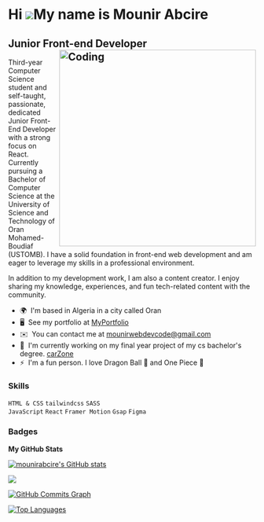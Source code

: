 Hi ![](https://user-images.githubusercontent.com/18350557/176309783-0785949b-9127-417c-8b55-ab5a4333674e.gif)My name is Mounir Abcire
=====================================================================================================================================

Junior Front-end Developer
<img align="right" alt="Coding" width="400" src="https://cdn.dribbble.com/users/1162077/screenshots/3848914/programmer.gif" >
--------------------------

Third-year Computer Science student and self-taught, passionate, dedicated Junior Front-End Developer with a strong focus on React. Currently pursuing a Bachelor of Computer Science at the University of Science and Technology of Oran Mohamed-Boudiaf (USTOMB). I have a solid foundation in front-end web development and am eager to leverage my skills in a professional environment.

In addition to my development work, I am also a content creator. I enjoy sharing my knowledge, experiences, and fun tech-related content with the community.

* 🌍  I'm based in Algeria in a city called Oran
* 🖥️  See my portfolio at [MyPortfolio](https://mounir-codes.vercel.app/)
* ✉️  You can contact me at [mounirwebdevcode@gmail.com](mailto:mounirwebdevcode@gmail.com)
* 🚀  I'm currently working on my final year project of my cs bachelor's degree. [carZone](https://github.com/mounirabcire/carZone)
* ⚡  I'm a fun person. I love Dragon Ball 🐉 and One Piece 👒

### Skills
`HTML & CSS`
`tailwindcss`
`SASS`  
`JavaScript`
`React`
`Framer Motion`
`Gsap`
`Figma`

### Badges

<b>My GitHub Stats</b>

<a href="http://www.github.com/mounirabcire"><img src="https://github-readme-stats.vercel.app/api?username=mounirabcire&show_icons=true&hide=&count_private=true&title_color=64748b&text_color=ffffff&icon_color=f97316&bg_color=000000&hide_border=true&show_icons=true" alt="mounirabcire's GitHub stats" /></a>

<a href="http://www.github.com/mounirabcire"><img src="https://github-readme-streak-stats.herokuapp.com/?user=mounirabcire&stroke=ffffff&background=000000&ring=64748b&fire=64748b&currStreakNum=ffffff&currStreakLabel=64748b&sideNums=ffffff&sideLabels=ffffff&dates=ffffff&hide_border=true" /></a>

<a href="http://www.github.com/mounirabcire"><img src="https://github-readme-activity-graph.cyclic.app/graph?username=mounirabcire&bg_color=000000&color=ffffff&line=f97316&point=ffffff&area_color=000000&area=true&hide_border=true&custom_title=GitHub%20Commits%20Graph" alt="GitHub Commits Graph" /></a>

<a href="https://github.com/mounirabcire" align="left"><img src="https://github-readme-stats.vercel.app/api/top-langs/?username=mounirabcire&langs_count=10&title_color=64748b&text_color=ffffff&icon_color=f97316&bg_color=000000&hide_border=true&locale=en&custom_title=Top%20%Languages" alt="Top Languages" /></a>
